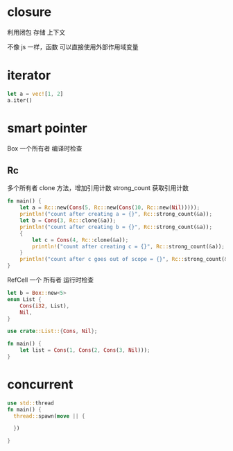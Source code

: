 # closure

利用闭包 存储 上下文

不像 js 一样，函数 可以直接使用外部作用域变量

# iterator

```rs
let a = vec![1, 2]
a.iter()


```

# smart pointer

Box<T>
一个所有者
编译时检查

## Rc<T>

多个所有者
clone 方法，增加引用计数
strong_count 获取引用计数

```rs
fn main() {
    let a = Rc::new(Cons(5, Rc::new(Cons(10, Rc::new(Nil)))));
    println!("count after creating a = {}", Rc::strong_count(&a));
    let b = Cons(3, Rc::clone(&a));
    println!("count after creating b = {}", Rc::strong_count(&a));
    {
        let c = Cons(4, Rc::clone(&a));
        println!("count after creating c = {}", Rc::strong_count(&a));
    }
    println!("count after c goes out of scope = {}", Rc::strong_count(&a));
}
```

RefCell<T>
一个 所有者 运行时检查

```rs
let b = Box::new<5>
enum List {
    Cons(i32, List),
    Nil,
}

use crate::List::{Cons, Nil};

fn main() {
    let list = Cons(1, Cons(2, Cons(3, Nil)));
}
```

# concurrent

```rs
use std::thread
fn main() {
  thread::spawn(move || {

  })

}
```
